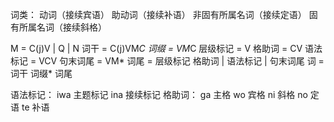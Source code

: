 词类：
  动词（接续宾语）
  助动词（接续补语）
  非固有所属名词（接续定语）
  固有所属名词（接续斜格）

M = C(j)V | Q | N
词干 = C(j)VM*C
词缀 = VM*C
层级标记 = V
格助词 = CV
语法标记 = VCV
句末词尾 = VM*
词尾 = 层级标记 格助词 | 语法标记 | 句末词尾
词 = 词干 词缀* 词尾

语法标记：
  iwa 主题标记
  ina 接续标记
格助词：
  ga 主格
  wo 宾格
  ni 斜格
  no 定语
  te 补语
